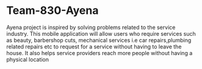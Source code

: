 # Team-830-Ayena
Ayena project is inspired by solving problems related to the service industry. This mobile application will allow users who require services such as beauty, barbershop cuts, mechanical services i.e car repairs,plumbing related repairs etc to request for a service without having to leave the house. It also helps service providers reach more people without having a physical location
